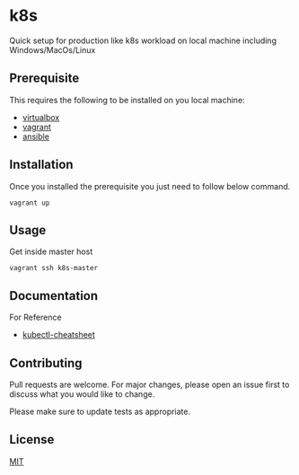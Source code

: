 # k8s
Quick setup for production like k8s workload on local machine including Windows/MacOs/Linux

## Prerequisite

This requires the following to be installed on you local machine:

 * [virtualbox](https://www.virtualbox.org/wiki/Downloads)
 * [vagrant](https://www.vagrantup.com/downloads)
 * [ansible](https://docs.ansible.com/ansible/latest/installation_guide/intro_installation.html)

## Installation

Once you installed the prerequisite you just need to follow below command.

```
vagrant up
```

## Usage

Get inside master host

```
vagrant ssh k8s-master 
```

## Documentation

For Reference

 * [kubectl-cheatsheet](https://kubernetes.io/docs/reference/kubectl/cheatsheet/)


## Contributing
Pull requests are welcome. For major changes, please open an issue first to discuss what you would like to change.

Please make sure to update tests as appropriate.

## License
[MIT](https://choosealicense.com/licenses/mit/)
